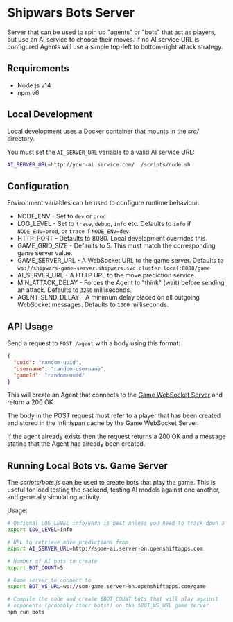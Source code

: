 # Shipwars Bots Server

Server that can be used to spin up "agents" or "bots" that act as players, but
use an AI service to choose their moves. If no AI service URL is configured
Agents will use a simple top-left to bottom-right attack strategy.

## Requirements

* Node.js v14
* npm v6

## Local Development

Local development uses a Docker container that mounts in the *src/* directory.

You must set the `AI_SERVER_URL` variable to a valid AI service URL:

```bash
AI_SERVER_URL=http://your-ai.service.com/ ./scripts/node.sh
```

## Configuration

Environment variables can be used to configure runtime behaviour:

* NODE_ENV - Set to `dev` or `prod`
* LOG_LEVEL - Set to `trace`, `debug`, `info` etc. Defaults to `info` if `NODE_ENV=prod`, or `trace` if `NODE_ENV=dev`.
* HTTP_PORT - Defaults to 8080. Local development overrides this.
* GAME_GRID_SIZE - Defaults to 5. This must match the corresponding game server value.
* GAME_SERVER_URL - A WebSocket URL to the game server. Defaults to `ws://shipwars-game-server.shipwars.svc.cluster.local:8080/game`
* AI_SERVER_URL - A HTTP URL to the move prediction service.
* MIN_ATTACK_DELAY - Forces the Agent to "think" (wait) before sending an attack. Defaults to `3250` milliseconds.
* AGENT_SEND_DELAY - A minimum delay placed on all outgoing WebSocket messages. Defaults to `1000` milliseconds.

## API Usage

Send a request to `POST /agent` with a body using this format:

```json
{
  "uuid": "random-uuid",
  "username": "random-username",
  "gameId": "random-uuid"
}
```

This will create an Agent that connects to the
[Game WebSocket Server](https://github.com/rhdemo/2021-ai-agent-server) and
return a 200 OK.

The body in the POST request must refer to a player that has been created and
stored in the Infinispan cache by the Game WebSocket Server.

If the agent already exists then the request returns a 200 OK and a message
stating that the Agent has already been created.

## Running Local Bots vs. Game Server

The *scripts/bots.js* can be used to create bots that play the game. This is
useful for load testing the backend, testing AI models against one another,
and generally simulating activity.

Usage:

```bash
# Optional LOG_LEVEL info/warn is best unless you need to track down a bug
export LOG_LEVEL=info

# URL to retrieve move predictions from
export AI_SERVER_URL=http://some-ai.server-on.openshiftapps.com

# Number of AI bots to create
export BOT_COUNT=5

# Game server to connect to
export BOT_WS_URL=ws://som-game.server-on.openshiftapps.com/game

# Compile the code and create $BOT_COUNT bots that will play against
# opponents (probably other bots!) on the $BOT_WS_URL game server
npm run bots
```
